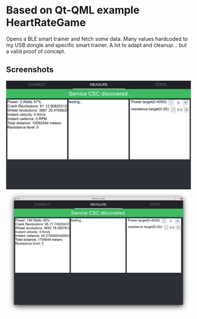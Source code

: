 # Based on Qt-QML example HeartRateGame #

Opens a BLE smart trainer and fetch some data.
Many values hardcoded to my USB dongle and specific smart trainer. A lot to adapt and cleanup... but a valid proof of concept.

## Screenshots

![services discovered](https://raw.githubusercontent.com/naelolaiz/open_cycling_app/master/doc/Screenshot_services_discovered.png)
![pedaling](https://raw.githubusercontent.com/naelolaiz/open_cycling_app/master/doc/Screenshot_some_cadence.png)



